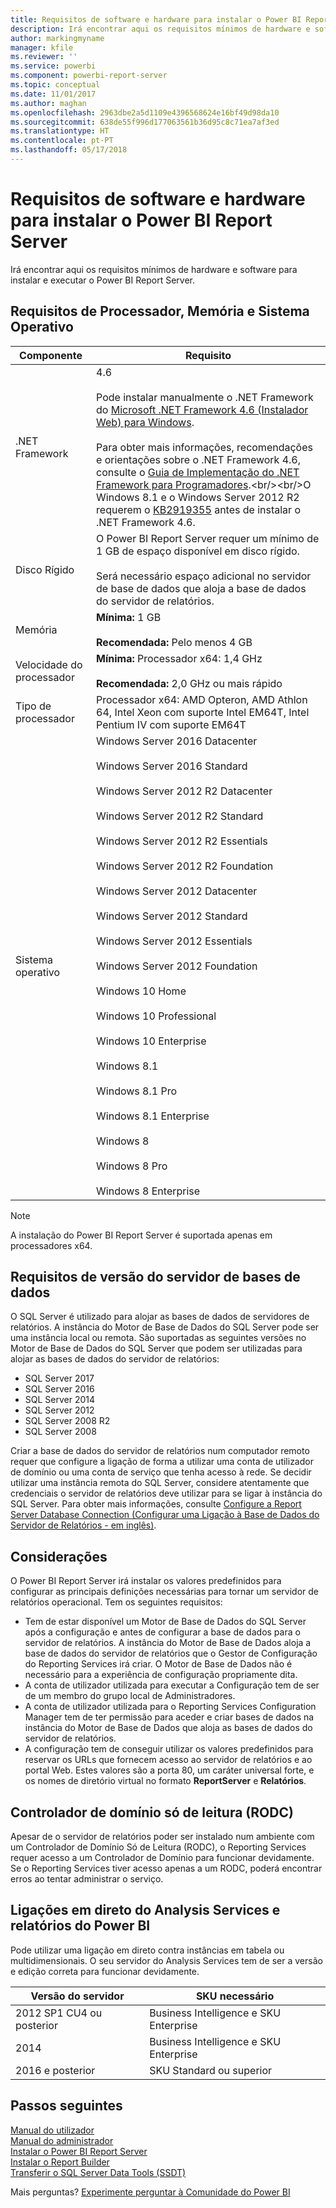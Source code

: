 ```yaml
---
title: Requisitos de software e hardware para instalar o Power BI Report Server
description: Irá encontrar aqui os requisitos mínimos de hardware e software para instalar e executar o Power BI Report Server.
author: markingmyname
manager: kfile
ms.reviewer: ''
ms.service: powerbi
ms.component: powerbi-report-server
ms.topic: conceptual
ms.date: 11/01/2017
ms.author: maghan
ms.openlocfilehash: 2963dbe2a5d1109e4396568624e16bf49d98da10
ms.sourcegitcommit: 638de55f996d177063561b36d95c8c71ea7af3ed
ms.translationtype: HT
ms.contentlocale: pt-PT
ms.lasthandoff: 05/17/2018
---
```

# <a name="hardware-and-software-requirements-for-installing-power-bi-report-server"></a>Requisitos de software e hardware para instalar o Power BI Report Server
Irá encontrar aqui os requisitos mínimos de hardware e software para instalar e executar o Power BI Report Server.

## <a name="processor-memory-and-operating-system-requirements"></a>Requisitos de Processador, Memória e Sistema Operativo
| Componente | Requisito |
| --- | --- |
| .NET Framework |4.6<br><br>Pode instalar manualmente o .NET Framework do [Microsoft .NET Framework 4.6 (Instalador Web) para Windows](http://support.microsoft.com/kb/3045560).<br/><br/> Para obter mais informações, recomendações e orientações sobre o .NET Framework 4.6, consulte o [Guia de Implementação do .NET Framework para Programadores](http://msdn.microsoft.com/library/ee942965\(v=vs.110\).aspx).<br/><br/>O Windows 8.1 e o Windows Server 2012 R2 requerem o [KB2919355](http://support.microsoft.com/kb/2919355) antes de instalar o .NET Framework 4.6. |
| Disco Rígido |O Power BI Report Server requer um mínimo de 1 GB de espaço disponível em disco rígido.<br><br>Será necessário espaço adicional no servidor de base de dados que aloja a base de dados do servidor de relatórios. |
| Memória |**Mínima:** 1 GB<br/><br/> **Recomendada:** Pelo menos 4 GB |
| Velocidade do processador |**Mínima:** Processador x64: 1,4 GHz<br/><br/> **Recomendada:** 2,0 GHz ou mais rápido |
| Tipo de processador |Processador x64: AMD Opteron, AMD Athlon 64, Intel Xeon com suporte Intel EM64T, Intel Pentium IV com suporte EM64T |
| Sistema operativo |Windows Server 2016 Datacenter<br><br>Windows Server 2016 Standard<br><br>Windows Server 2012 R2 Datacenter<br><br>Windows Server 2012 R2 Standard<br><br>Windows Server 2012 R2 Essentials<br><br>Windows Server 2012 R2 Foundation<br><br>Windows Server 2012 Datacenter<br><br>Windows Server 2012 Standard<br><br>Windows Server 2012 Essentials<br><br>Windows Server 2012 Foundation<br><br>Windows 10 Home<br><br>Windows 10 Professional<br><br>Windows 10 Enterprise<br><br>Windows 8.1<br><br>Windows 8.1 Pro<br><br>Windows 8.1 Enterprise<br><br>Windows 8<br><br>Windows 8 Pro<br><br>Windows 8 Enterprise |

> [!NOTE]
> A instalação do Power BI Report Server é suportada apenas em processadores x64.
> 
> 

## <a name="database-server-version-requirements"></a>Requisitos de versão do servidor de bases de dados
O SQL Server é utilizado para alojar as bases de dados de servidores de relatórios. A instância do Motor de Base de Dados do SQL Server pode ser uma instância local ou remota. São suportadas as seguintes versões no Motor de Base de Dados do SQL Server que podem ser utilizadas para alojar as bases de dados do servidor de relatórios:

* SQL Server 2017
* SQL Server 2016
* SQL Server 2014
* SQL Server 2012
* SQL Server 2008 R2
* SQL Server 2008

Criar a base de dados do servidor de relatórios num computador remoto requer que configure a ligação de forma a utilizar uma conta de utilizador de domínio ou uma conta de serviço que tenha acesso à rede. Se decidir utilizar uma instância remota do SQL Server, considere atentamente que credenciais o servidor de relatórios deve utilizar para se ligar à instância do SQL Server. Para obter mais informações, consulte [Configure a Report Server Database Connection (Configurar uma Ligação à Base de Dados do Servidor de Relatórios - em inglês)](https://docs.microsoft.com/sql/reporting-services/install-windows/configure-a-report-server-database-connection-ssrs-configuration-manager).

## <a name="considerations"></a>Considerações
O Power BI Report Server irá instalar os valores predefinidos para configurar as principais definições necessárias para tornar um servidor de relatórios operacional. Tem os seguintes requisitos:

* Tem de estar disponível um Motor de Base de Dados do SQL Server após a configuração e antes de configurar a base de dados para o servidor de relatórios. A instância do Motor de Base de Dados aloja a base de dados do servidor de relatórios que o Gestor de Configuração do Reporting Services irá criar. O Motor de Base de Dados não é necessário para a experiência de configuração propriamente dita.
* A conta de utilizador utilizada para executar a Configuração tem de ser de um membro do grupo local de Administradores.
* A conta de utilizador utilizada para o Reporting Services Configuration Manager tem de ter permissão para aceder e criar bases de dados na instância do Motor de Base de Dados que aloja as bases de dados do servidor de relatórios.
* A configuração tem de conseguir utilizar os valores predefinidos para reservar os URLs que fornecem acesso ao servidor de relatórios e ao portal Web. Estes valores são a porta 80, um caráter universal forte, e os nomes de diretório virtual no formato **ReportServer** e **Relatórios**.

## <a name="read-only-domain-controller-rodc"></a>Controlador de domínio só de leitura (RODC)
 Apesar de o servidor de relatórios poder ser instalado num ambiente com um Controlador de Domínio Só de Leitura (RODC), o Reporting Services requer acesso a um Controlador de Domínio para funcionar devidamente. Se o Reporting Services tiver acesso apenas a um RODC, poderá encontrar erros ao tentar administrar o serviço.

## <a name="power-bi-reports-and-analysis-services-live-connections"></a>Ligações em direto do Analysis Services e relatórios do Power BI
Pode utilizar uma ligação em direto contra instâncias em tabela ou multidimensionais. O seu servidor do Analysis Services tem de ser a versão e edição correta para funcionar devidamente.

| **Versão do servidor** | **SKU necessário** |
| --- | --- |
| 2012 SP1 CU4 ou posterior |Business Intelligence e SKU Enterprise |
| 2014 |Business Intelligence e SKU Enterprise |
| 2016 e posterior |SKU Standard ou superior |

## <a name="next-steps"></a>Passos seguintes
[Manual do utilizador](user-handbook-overview.md)  
[Manual do administrador](admin-handbook-overview.md)  
[Instalar o Power BI Report Server](install-report-server.md)  
[Instalar o Report Builder](https://docs.microsoft.com/sql/reporting-services/install-windows/install-report-builder)  
[Transferir o SQL Server Data Tools (SSDT)](http://go.microsoft.com/fwlink/?LinkID=616714)

Mais perguntas? [Experimente perguntar à Comunidade do Power BI](https://community.powerbi.com/)

